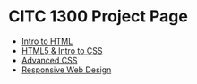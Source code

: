 # CITC 1300 Project Page
<ul>
    <li><a href="Intro_to_HTML/Index.html" target="_blank" >Intro to HTML</a></li>
    <li><a href="HTML5_to_Intro_CSS/Index.html" target="_blank" >HTML5 & Intro to CSS</a></li>
    <li><a href="ADV_CSS/Index.html">Advanced CSS</a></li>
    <li><a href="Responsive/TV.html">Responsive Web Design</li>
</ul>